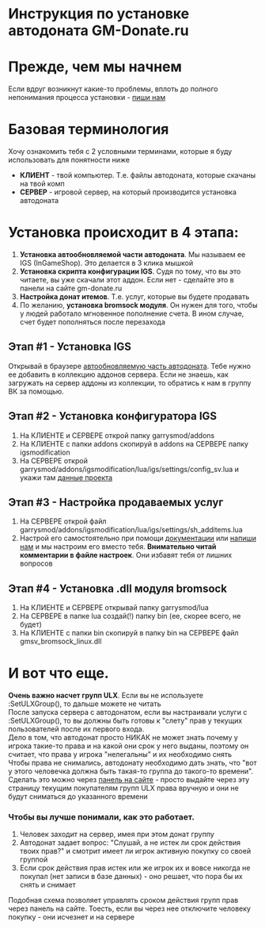 # Инструкция по установке автодоната GM-Donate.ru

# Прежде, чем мы начнем
Если вдруг возникнут какие-то проблемы, вплоть до полного непонимания процесса установки - [пиши нам](https://qweqwe.ovh/gmdonate-support)

# Базовая терминология
Хочу ознакомить тебя с 2 условными терминами, которые я буду использовать для понятности ниже 
* **КЛИЕНТ** - твой компьютер. Т.е. файлы автодоната, которые скачаны на твой комп 
* **СЕРВЕР** - игровой сервер, на который производится установка автодоната 

# Установка происходит в 4 этапа:
1. **Установка автообновляемой части автодоната**. Мы называем ее IGS (InGameShop). Это делается в 3 клика мышкой
2. **Установка скрипта конфигурации IGS**. Судя по тому, что вы это читаете, вы уже скачали этот аддон. Если нет - сделайте это в панели на сайте gm-donate.ru
3. **Настройка донат итемов**. Т.е. услуг, которые вы будете продавать
4. По желанию, **установка bromsock модуля**. Он нужен для того, чтобы у людей работало мгновенное пополнение счета. В ином случае, счет будет пополняться после перезахода

## Этап #1 - Установка IGS
Открывай в браузере [автообновляемую часть автодоната](http://steamcommunity.com/sharedfiles/filedetails/?id=1083199879). Тебе нужно ее добавить в коллекцию аддонов сервера.
Если не знаешь, как загружать на сервер аддоны из коллекции, то обратись к нам в группу ВК за помощью.

## Этап #2 - Установка конфигуратора IGS
1. На КЛИЕНТЕ и СЕРВЕРЕ открой папку garrysmod/addons
2. На КЛИЕНТЕ с папки addons скопируй в addons на СЕРВЕРЕ папку igsmodification
3. На СЕРВЕРЕ открой garrysmod/addons/igsmodification/lua/igs/settings/config_sv.lua и укажи там [данные проекта](https://img.qweqwe.ovh/1494065855654.png)

## Этап #3 - Настройка продаваемых услуг
1. На СЕРВЕРЕ открой файл garrysmod/addons/igsmodification/lua/igs/settings/sh_additems.lua
2. Настрой его самостоятельно при помощи [документации](https://github.com/GM-DONATE/HELP/blob/master/DOCUMENTATION.md) или [напиши нам](https://qweqwe.ovh/gmdonate-support) и мы настроим его вместо тебя. **Внимательно читай комментарии в файле настроек**. Они избавят тебя от лишних вопросов

## Этап #4 - Установка .dll модуля bromsock
1. На КЛИЕНТЕ и СЕРВЕРЕ открывай папку garrysmod/lua
2. На СЕРВЕРЕ в папке lua создай(!) папку bin (ее, скорее всего, не будет)
3. На КЛИЕНТЕ с папки bin скопируй в папку bin на СЕРВЕРЕ файл gmsv_bromsock_linux.dll




# И вот что еще.
**Очень важно насчет групп ULX**. Если вы не используете :SetULXGroup(), то дальше можете не читать
<br>После запуска сервера с автодонатом, если вы настраивали услуги с :SetULXGroup(), то вы должны быть готовы к "слету" прав у текущих пользователей после их первого входа.
<br>Дело в том, что автодонат просто НИКАК не может знать почему у игрока такие-то права и на какой они срок у него выданы, поэтому он считает, что права у игрока "нелегальны" и их необходимо снять
<br>Чтобы права не снимались, автодонату необходимо дать знать, что "вот у этого человечка должна быть такая-то группа до такого-то времени".
<br>Сделать это можно через [панель на сайте](https://vk.cc/6DWeLZ) - просто выдайте через эту страницу текущим покупателям групп ULX права вручную и они не будут сниматься до указанного времени

### Чтобы вы лучше понимали, как это работает.
1. Человек заходит на сервер, имея при этом донат группу
2. Автодонат задает вопрос: "Слушай, а не истек ли срок действия твоих прав?" и смотрит имеет ли игрок активную покупку со своей группой
3. Если срок действия прав истек или же игрок их и вовсе никогда не покупал (нет записи в базе данных) - оно решает, что пора бы их снять и снимает

Подобная схема позволяет управлять сроком действия групп прав через панель на сайте. Тоесть, если вы через нее отключите человеку покупку - они исчезнет и на сервере
